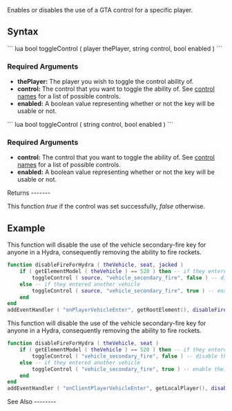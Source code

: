 Enables or disables the use of a GTA control for a specific player.

Syntax
------

<section name="Server" class="server" show="true">
``` lua
bool toggleControl ( player thePlayer, string control, bool enabled ) 
```

### Required Arguments

-   **thePlayer:** The player you wish to toggle the control ability of.
-   **control:** The control that you want to toggle the ability of. See [control names](/control_names.md "wikilink") for a list of possible controls.
-   **enabled:** A boolean value representing whether or not the key will be usable or not.

</section>
<section name="Client" class="client" show="true">
``` lua
bool toggleControl ( string control, bool enabled ) 
```

### Required Arguments

-   **control:** The control that you want to toggle the ability of. See [control names](/control_names.md "wikilink") for a list of possible controls.
-   **enabled:** A boolean value representing whether or not the key will be usable or not.

</section>
Returns
-------

This function *true* if the control was set successfully, *false* otherwise.

Example
-------

<section name="Example 1" class="server" show="true">
This function will disable the use of the vehicle secondary-fire key for anyone in a Hydra, consequently removing the ability to fire rockets.

``` lua
function disableFireForHydra ( theVehicle, seat, jacked )
    if ( getElementModel ( theVehicle ) == 520 ) then -- if they entered a hydra
        toggleControl ( source, "vehicle_secondary_fire", false ) -- disable their fire key
    else -- if they entered another vehicle
        toggleControl ( source, "vehicle_secondary_fire", true ) -- enable their fire key
    end
end
addEventHandler ( "onPlayerVehicleEnter", getRootElement(), disableFireForHydra )
```

</section>
<section name="Example 2" class="client" show="true">
This function will disable the use of the vehicle secondary-fire key for anyone in a Hydra, consequently removing the ability to fire rockets.

``` lua
function disableFireForHydra ( theVehicle, seat )
    if ( getElementModel ( theVehicle ) == 520 ) then -- if they entered a hydra
        toggleControl ( "vehicle_secondary_fire", false ) -- disable their fire key
    else -- if they entered another vehicle
        toggleControl ( "vehicle_secondary_fire", true ) -- enable their fire key
    end
end
addEventHandler ( "onClientPlayerVehicleEnter", getLocalPlayer(), disableFireForHydra )
```

</section>
See Also
--------
